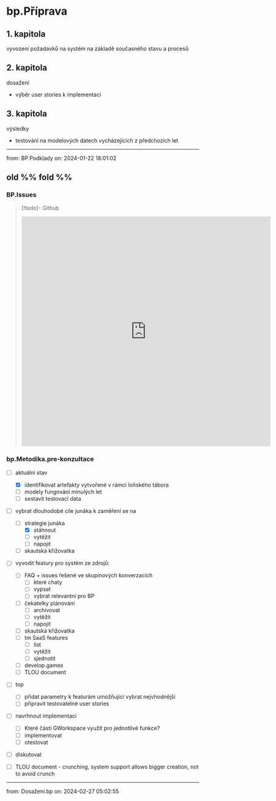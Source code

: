 # bp.Příprava
## 1. kapitola
vyvození požadavků na systém na základě současného stavu a procesů

## 2. kapitola
dosažení
- výběr user stories k implementaci

## 3. kapitola
výsledky
- testování na modelových datech vycházejících z předchozích let
___
from: BP.Podklady on: 2024-01-22 18:01:02

## old %% fold %%
### BP.Issues
> [!todo]- Github
><iframe src="https://github.com/users/simik394/projects/2/views/6" frameBorder="0" width="650" height="600"></iframe>



### bp.Metodika.pre-konzultace
 - [ ] aktuální stav
	- [x] identifikovat artefakty vytvořené v rámci loňského tábora
	- [ ] modely fungování minulých let
	- [ ] sestavit testovací data

- [ ] vybrat dlouhodobé cíle junáka k zaměření se na
	- [ ] strategie junáka
		- [x] stáhnout
		- [ ] vytěžit
		- [ ] napojit
	- [ ] skautská křižovatka

- [ ] vyvodit featury pro systém ze zdrojů:
	- [ ] FAQ + issues řešené ve skupinových konverzacích
		- [ ] které chaty
		- [ ] vypsat
		- [ ] vybrat relevantní pro BP 
	- [ ] čekatelky plánování
		- [ ] archivovat
		- [ ] vytěžit
		- [ ] napojit
	- [ ] skautská křižovatka
	- [ ] tm SaaS features
		- [ ] list
		- [ ] vytěžit
		- [ ] sjednotit
	- [ ] develop.games
	- [ ] TLOU document

- [ ] top
	- [ ] přidat parametry k featurám umožňující vybrat nejvhodnější
	- [ ] připravit testovatelné user stories

- [ ] navrhnout implementaci
	- [ ] Které části GWorkspace využít pro jednotlivé funkce?
	- [ ] implementovat
	- [ ] otestovat

- [ ] diskutovat

- [ ] TLOU document - crunching, system support allows bigger creation, not to avoid crunch
___
from: Dosažení.bp on: 2024-02-27 05:02:55